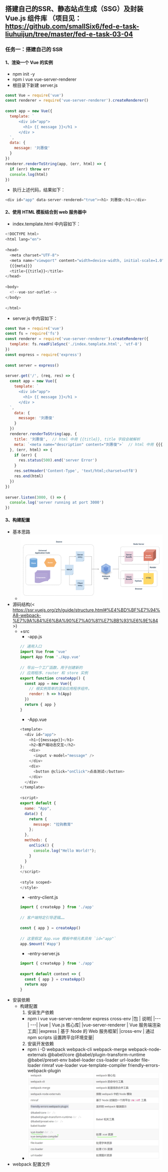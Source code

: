 ## 搭建自己的SSR、静态站点生成（SSG）及封装 Vue.js 组件库 （项目见：<https://github.com/smallSix6/fed-e-task-liuhuijun/tree/master/fed-e-task-03-04>

### 任务一：搭建自己的 SSR
#### 1、渲染一个 Vue 的实例
+ npm init -y
+ npm i vue vue-server-renderer
+ 根目录下新建 server.js
```js
const Vue = require('vue')
const renderer = require('vue-server-renderer').createRenderer()

const app = new Vue({
  template: `
      <div id="app">
        <h1> {{ message }}</h1 >
      </div >
  `,
  data: {
    message: '刘惠俊'
  }
})
renderer.renderToString(app, (err, html) => {
  if (err) throw err
  console.log(html)
})
```
+ 执行上述代码，结果如下：
```js
<div id="app" data-server-rendered="true"><h1> 刘惠俊</h1></div>
```

#### 2、使用 HTML 模板结合到 web 服务器中
+ index.template.html 中内容如下：
```js
<!DOCTYPE html>
<html lang="en">

<head>
  <meta charset="UTF-8">
  <meta name="viewport" content="width=device-width, initial-scale=1.0">
  {{{meta}}}
  <title>{{title}}</title>
</head>

<body>
  <!--vue-ssr-outlet-->
</body>

</html>
```
+ server.js 中内容如下：
```js
const Vue = require('vue')
const fs = require('fs')
const renderer = require('vue-server-renderer').createRenderer({
  template: fs.readFileSync('./index.template.html', 'utf-8')
})
const express = require('express')

const server = express()

server.get('/', (req, res) => {
  const app = new Vue({
    template: `
      <div id="app">
        <h1> {{ message }}</h1 >
      </div >
  `,
    data: {
      message: '刘惠俊'
    }
  })
  renderer.renderToString(app, {
    title: '刘惠俊',  // html 中用 {{title}}, title 字段会被解析
    meta: `<meta name="description" content="刘惠俊">`  // html 中用 {{{meta}}}, meta 字段不会被解析
  }, (err, html) => {
    if (err) {
      res.status(500).end('server Error')
    }
    res.setHeader('Content-Type', 'text/html;charset=utf8')
    res.end(html)
  })
})

server.listen(3000, () => {
  console.log('server running at port 3000')
})
```


#### 3、构建配置
+ 基本思路
  + ![](../images/vueSSR构建流程.png)
+ 源码结构(< https://ssr.vuejs.org/zh/guide/structure.html#%E4%BD%BF%E7%94%A8-webpack-%E7%9A%84%E6%BA%90%E7%A0%81%E7%BB%93%E6%9E%84 >)
  + +src
    + -app.js
    ```js
    // 通用入口
    import Vue from 'vue'
    import App from './App.vue'

    // 导出一个工厂函数，用于创建新的
    // 应用程序、router 和 store 实例
    export function createApp() {
      const app = new Vue({
        // 根实例简单的渲染应用程序组件。
        render: h => h(App)
      })
      return { app }
    }
    ```
    + -App.vue
    ```js
    <template>
      <div id="app">
        <h1>{{message}}</h1>
        <h2>客户端动态交互</h2>
        <div>
          <input v-model="message" />
        </div>
        <div>
          <button @click="onClick">点击测试</button>
        </div>
      </div>
    </template>

    <script>
    export default {
      name: "App",
      data() {
        return {
          message: "拉钩教育"
        };
      },
      methods: {
        onClick() {
          console.log("Hello World!");
        }
      }
    };
    </script>

    <style scoped>
    </style>
    ```
    + -entry-client.js
    ```js
    import { createApp } from './app'

    // 客户端特定引导逻辑……

    const { app } = createApp()

    // 这里假定 App.vue 模板中根元素具有 `id="app"`
    app.$mount('#app')
    ```
    + -entry-server.js
    ```js
    import { createApp } from './app'

    export default context => {
      const { app } = createApp()
      return app
    }
    ```
+ 安装依赖
  + 构建配置
    1. 安装生产依赖
      + npm i vue vue-server-renderer express cross-env
|包                    | 说明|
|---                | ---|
|vue                   | Vue.js 核心库|
|vue-server-renderer   | Vue 服务端渲染工具|
|express               | 基于 Node 的 Web 服务框架|
|cross-env             | 通过 npm scripts 设置跨平台环境变量|
    2. 安装开发依赖
      + npm i -D webpack webpack-cli webpack-merge webpack-node-externals @babel/core @babel/plugin-transform-runtime @babel/preset-env babel-loader css-loader url-loader file-loader rimraf vue-loader vue-template-compiler friendly-errors-webpack-plugin
      + ![](../images/开发依赖包说明.png)
+ webpack 配置文件

